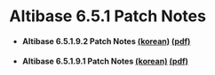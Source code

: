 # Altibase 6.5.1 Patch Notes

- #### Altibase 6.5.1.9.2 Patch Notes [(korean)](https://github.com/ALTIBASE/Documents/blob/master/PatchNotes/Altibase_6.5.1/kor/Altibase_6_5_1_9_2_Patch_Notes.md) [(pdf)](https://github.com/ALTIBASE/Documents/blob/master/PatchNotes/Altibase_6.5.1/kor/pdf/Altibase_6_5_1_9_2_Patch_Notes.pdf)

- #### Altibase 6.5.1.9.1 Patch Notes [(korean)](https://github.com/ALTIBASE/Documents/blob/master/PatchNotes/Altibase_6.5.1/kor/Altibase_6_5_1_9_1_Patch_Notes.md) [(pdf)](https://github.com/ALTIBASE/Documents/blob/master/PatchNotes/Altibase_6.5.1/kor/pdf/Altibase_6_5_1_9_1_Patch_Notes.pdf)